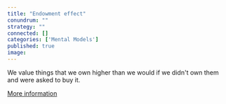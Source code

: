 ```yaml
---
title: "Endowment effect"
conundrum: ""
strategy: ""
connected: []
categories: ['Mental Models']
published: true
image: 
---
```


We value things that we own higher than we would if we didn't own them and were asked to buy it.

[More information](https://en.wikipedia.org/wiki/Endowment_effect)


